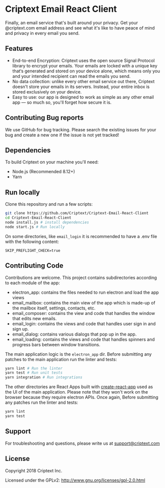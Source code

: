 # Criptext Email React Client

Finally, an email service that's built around your privacy. Get your @criptext.com email address and see what it's like to have peace of mind and privacy in every email you send.

## Features

- End-to-end Encryption: Criptext uses the open source Signal Protocol library to encrypt your emails. Your emails are locked with a unique key that‘s generated and stored on your device alone, which means only you and your intended recipient can read the emails you send.
- No data collection: unlike every other email service out there, Criptext doesn't store your emails in its servers. Instead, your entire inbox is stored exclusively on your device.
- Easy to use: our app is designed to work as simple as any other email app — so much so, you'll forget how secure it is.

## Contributing Bug reports

We use GitHub for bug tracking. Please search the existing issues for your bug and create a new one if the issue is not yet tracked!

## Dependencies

To build Criptext on your machine you'll need:

* Node.js (Recommended 8.12+) 
* Yarn

## Run locally

Clone this repository and run a few scripts:

``` bash
git clone https://github.com/Criptext/Criptext-Email-React-Client
cd Criptext-Email-React-Client
node install.js # install dependencies
node start.js # Run locally
```

On some directories, like `email_login` it is recommended to have a .env file 
with the following content:

```
SKIP_PREFLIGHT_CHECK=true
```
## Contributing Code

Contributions are welcome. This project contains subdirectories according to each module of the app:
* electron_app: contains the files needed to run electron and load the app views
* email_mailbox: contains the main view of the app which is made-up of the mailbox itself, settings, contacts, etc.
* email_composer: contains the view and code that handles the window that edits new emails.
* email_login: contains the views and code that handles user sign in and sign up.
* email_dialog: contains various dialogs that pop up in the app.
* email_loading: contains the views and code that handles spinners and progress bars between window transitions.


The main application logic is the `electron_app` dir. 
Before submitting any patches to the main application run the linter and tests:

``` bash
yarn lint # Run the linter
yarn test # Run unit tests
yarn integration # Run integrations
```

The other directories are React Apps built with [create-react-app](
https://github.com/facebook/create-react-app) used as the UI of the main 
application. Please note that they won't work on the browser because they 
require electron APIs. Once again, Before submitting any patches run the linter 
and tests:

``` bash
yarn lint 
yarn test 
```

## Support

For troubleshooting and questions, please write us at <a href="mailto:support@criptext.com">support@criptext.com</a>

## License 

Copyright 2018 Criptext Inc.

Licensed under the GPLv2: http://www.gnu.org/licenses/gpl-2.0.html
